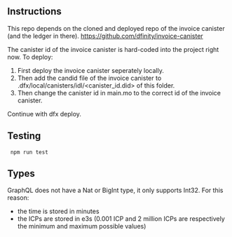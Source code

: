 ## Instructions

This repo depends on the cloned and deployed repo of the invoice canister (and the ledger in there).
https://github.com/dfinity/invoice-canister

The canister id of the invoice canister is hard-coded into the project right now. To deploy:

1. First deploy the invoice canister seperately locally.
2. Then add the candid file of the invoice canister to .dfx/local/canisters/idl/<canister_id.did> of this folder.
3. Then change the canister id in main.mo to the correct id of the invoice canister.

Continue with dfx deploy.

## Testing
` npm run test`

## Types

GraphQL does not have a Nat or BigInt type, it only supports Int32. For this reason:
 - the time is stored in minutes
 - the ICPs are stored in e3s (0.001 ICP and 2 million ICPs are respectively the minimum and maximum possible values)
